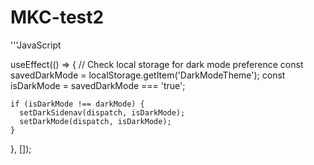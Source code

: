 # MKC-test2

'''JavaScript

  useEffect(() => {
    // Check local storage for dark mode preference
    const savedDarkMode = localStorage.getItem('DarkModeTheme');
    const isDarkMode = savedDarkMode === 'true';

    if (isDarkMode !== darkMode) {
      setDarkSidenav(dispatch, isDarkMode);
      setDarkMode(dispatch, isDarkMode);
    }
  }, []);
